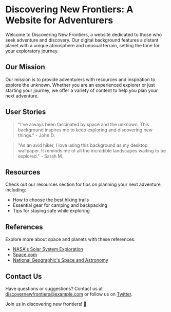 <!--font:Cabin-->

# Discovering New Frontiers: A Website for Adventurers

Welcome to Discovering New Frontiers, a website dedicated to those who seek adventure and discovery. Our digital background features a distant planet with a unique atmosphere and unusual terrain, setting the tone for your exploratory journey.

## Our Mission

Our mission is to provide adventurers with resources and inspiration to explore the unknown. Whether you are an experienced explorer or just starting your journey, we offer a variety of content to help you plan your next adventure.

## User Stories

> "I've always been fascinated by space and the unknown. This background inspires me to keep exploring and discovering new things." - John D.

> "As an avid hiker, I love using this background as my desktop wallpaper. It reminds me of all the incredible landscapes waiting to be explored." - Sarah M.

## Resources

Check out our resources section for tips on planning your next adventure, including:

- How to choose the best hiking trails
- Essential gear for camping and backpacking
- Tips for staying safe while exploring

## References

Explore more about space and planets with these references:

- [NASA's Solar System Exploration](#)
- [Space.com](#)
- [National Geographic's Space and Astronomy](#)

## Contact Us

Have questions or suggestions? Contact us at [discovernewfrontiers@example.com](mailto:discovernewfrontiers@example.com) or follow us on [Twitter](#). 

Join us in discovering new frontiers! 🚀

<!--

Write me content for website with wallpaper which alt text is:

"A digital painting of a distant planet, with a unique atmosphere and unusual terrain."

The name/title of the page should not be 1:1 copy of the alt text but rather a real content of the website which is using this wallpaper.

- Use markdown format 
- Start with heading
- Heading should be short and concise
- The content should look like a real website 
- The website should not be about the wallpaper, wallpaper is just a related background
- Heading should be contain work "wallpaper" or "background"
- Include real sections like references, contact, user stories, etc. use things relevant to the page purpose.
- Feel free to use structure like headings, bullets, numbering, blockquotes, paragraphs, horizontal lines, etc.
- You can use formatting like bold or _italic_
- You can include UTF-8 emojis
- Links should be only #hash anchors (and you can refer to the document itself)
- Do not include images


---


# Exploring the Unknown: A Wallpaper for Adventurers

Welcome to Exploring the Unknown, a website dedicated to those who seek adventure and discovery. Our digital wallpaper features a distant planet with a unique atmosphere and unusual terrain, setting the tone for your exploratory journey.

## Our Mission

Our mission is to provide adventurers with resources and inspiration to explore the unknown. Whether you are an experienced explorer or just starting your journey, we offer a variety of content to help you plan your next adventure.

## User Stories

> "I've always been fascinated by space and the unknown. This wallpaper inspires me to keep exploring and discovering new things." - John D.

> "As an avid hiker, I love using this wallpaper as my desktop background. It reminds me of all the incredible landscapes waiting to be explored." - Sarah M.

## Resources

Check out our resources section for tips on planning your next adventure, including:

- How to choose the best hiking trails
- Essential gear for camping and backpacking
- Tips for staying safe while exploring

## References

Explore more about space and planets with these references:

- [NASA's Solar System Exploration](#)
- [Space.com](#)
- [National Geographic's Space and Astronomy](#)

## Contact Us

Have questions or suggestions? Contact us at [exploringtheunknown@example.com](mailto:exploringtheunknown@example.com) or follow us on [Twitter](#). 

Join us in exploring the unknown! 🚀


---


Heading should not include word "wallpaper". The website should not be about the wallpaper itself, wallpaper is just a related background, rewrite whole content.


---


# Discovering New Frontiers: A Website for Adventurers

Welcome to Discovering New Frontiers, a website dedicated to those who seek adventure and discovery. Our digital background features a distant planet with a unique atmosphere and unusual terrain, setting the tone for your exploratory journey.

## Our Mission

Our mission is to provide adventurers with resources and inspiration to explore the unknown. Whether you are an experienced explorer or just starting your journey, we offer a variety of content to help you plan your next adventure.

## User Stories

> "I've always been fascinated by space and the unknown. This background inspires me to keep exploring and discovering new things." - John D.

> "As an avid hiker, I love using this background as my desktop wallpaper. It reminds me of all the incredible landscapes waiting to be explored." - Sarah M.

## Resources

Check out our resources section for tips on planning your next adventure, including:

- How to choose the best hiking trails
- Essential gear for camping and backpacking
- Tips for staying safe while exploring

## References

Explore more about space and planets with these references:

- [NASA's Solar System Exploration](#)
- [Space.com](#)
- [National Geographic's Space and Astronomy](#)

## Contact Us

Have questions or suggestions? Contact us at [discovernewfrontiers@example.com](mailto:discovernewfrontiers@example.com) or follow us on [Twitter](#). 

Join us in discovering new frontiers! 🚀

-->
